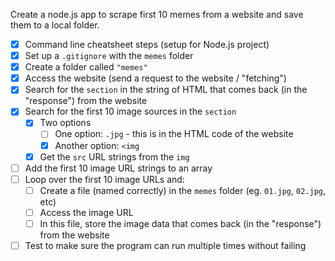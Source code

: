 Create a node.js app to scrape first 10 memes from a website and save them to a local folder.

- [x] Command line cheatsheet steps (setup for Node.js project)
- [x] Set up a `.gitignore` with the `memes` folder
- [x] Create a folder called `"memes"`
- [x] Access the website (send a request to the website / "fetching")
- [x] Search for the `section` in the string of HTML that comes back (in the "response") from the website
- [x] Search for the first 10 image sources in the `section`
  - [x] Two options
    - [ ] One option: `.jpg` - this is in the HTML code of the website
    - [x] Another option: `<img`
  - [x] Get the `src` URL strings from the `img`
- [ ] Add the first 10 image URL strings to an array
- [ ] Loop over the first 10 image URLs and:
  - [ ] Create a file (named correctly) in the `memes` folder (eg. `01.jpg`, `02.jpg`, etc)
  - [ ] Access the image URL
  - [ ] In this file, store the image data that comes back (in the "response") from the website
- [ ] Test to make sure the program can run multiple times without failing
